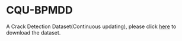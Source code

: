 # CQU-BPMDD
A Crack Detection Dataset(Continuous updating), please click [here](https://pan.baidu.com/s/1mIADHlF4nfxvT5m19JPxtA?pwd=6k5p) to download the dataset.
